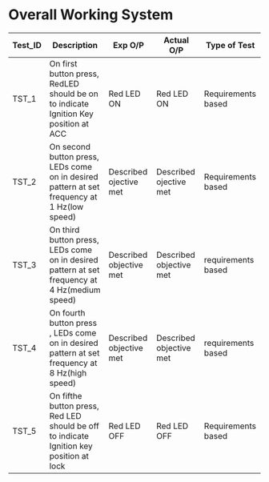 # Overall Working System

Test_ID | Description | Exp O/P | Actual O/P | Type of Test
------- | ----------- | ------- | --------- | ------------
TST_1 | On first button press, RedLED should be on to indicate Ignition Key position at ACC | Red LED ON | Red LED ON | Requirements based
TST_2 | On second button press, LEDs come on in desired pattern at set frequency at 1 Hz(low speed) | Described ojective met | Described ojective met | Requirements based
TST_3 | On third button press, LEDs come on in desired pattern at set frequency at 4 Hz(medium speed) | Described objective met | Described objective met | requirements based
TST_4 | On fourth button press , LEDs come on in desired pattern at set frequency at 8 Hz(high speed) | Described objective met | Described objective met | requirements based
TST_5 | On fifthe button press, Red LED should be off to indicate Ignition key position at lock | Red LED OFF | Red LED OFF | Requirements based
